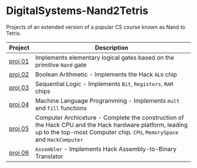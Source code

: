 # DigitalSystems-Nand2Tetris
Projects of an extended version of a popular CS course known as Nand to Tetris.


| Project | Description |
| --- | --- |
| [proj 01](https://github.com/AdirBens/DigitalSystems-Nand2Tetris/tree/main/01) | Implements elementary logical gates based on the primitive `Nand` gate |
| [proj 02](https://github.com/AdirBens/DigitalSystems-Nand2Tetris/tree/main/02) | Boolean Arithmetic - Implements the Hack `ALU` chip |
| [proj 03](https://github.com/AdirBens/DigitalSystems-Nand2Tetris/tree/main/03) | Sequential Logic - Implements `Bit`, `Registers`, `RAM` chips|
| [proj 04](https://github.com/AdirBens/DigitalSystems-Nand2Tetris/tree/main/04) | Machine Language Programming - Implements `mult` and `fill` functions|
| [proj 05](https://github.com/AdirBens/DigitalSystems-Nand2Tetris/tree/main/05) | Computer Archiceture - Complete the construction of the Hack CPU and the Hack hardware platform, leading up to the top-most Computer chip. `CPU`, `MemorySpace` and `HackComputer`|
| [proj 06](https://github.com/AdirBens/DigitalSystems-Nand2Tetris/tree/main/06) | `Assembler` - Implements Hack Assembly-to-Binary Translator|
